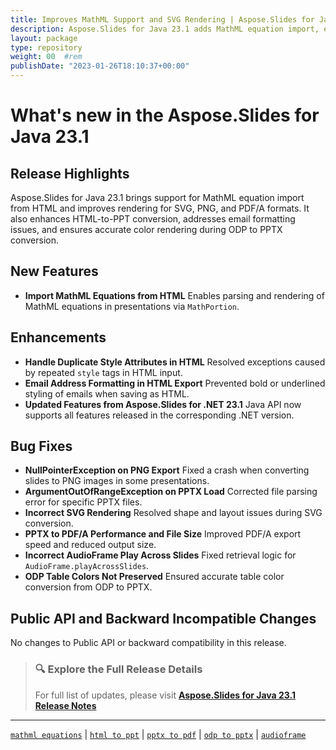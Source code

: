 ```yaml
---
title: Improves MathML Support and SVG Rendering | Aspose.Slides for Java 23.1
description: Aspose.Slides for Java 23.1 adds MathML equation import, enhances HTML and SVG rendering, and fixes bugs in PPTX, ODP, and PDF/A conversions.
layout: package
type: repository
weight: 00	#rem
publishDate: "2023-01-26T18:10:37+00:00"
---
```


# What's new in the Aspose.Slides for Java 23.1

## Release Highlights

Aspose.Slides for Java 23.1 brings support for MathML equation import from HTML and improves rendering for SVG, PNG, and PDF/A formats. It also enhances HTML-to-PPT conversion, addresses email formatting issues, and ensures accurate color rendering during ODP to PPTX conversion.

## New Features

- **Import MathML Equations from HTML**
  Enables parsing and rendering of MathML equations in presentations via `MathPortion`.

## Enhancements

- **Handle Duplicate Style Attributes in HTML**
  Resolved exceptions caused by repeated `style` tags in HTML input.
- **Email Address Formatting in HTML Export**
  Prevented bold or underlined styling of emails when saving as HTML.
- **Updated Features from Aspose.Slides for .NET 23.1**
  Java API now supports all features released in the corresponding .NET version.

## Bug Fixes

- **NullPointerException on PNG Export**
  Fixed a crash when converting slides to PNG images in some presentations.
- **ArgumentOutOfRangeException on PPTX Load**
  Corrected file parsing error for specific PPTX files.
- **Incorrect SVG Rendering**
  Resolved shape and layout issues during SVG conversion.
- **PPTX to PDF/A Performance and File Size**
  Improved PDF/A export speed and reduced output size.
- **Incorrect AudioFrame Play Across Slides**
  Fixed retrieval logic for `AudioFrame.playAcrossSlides`.
- **ODP Table Colors Not Preserved**
  Ensured accurate table color conversion from ODP to PPTX.

## Public API and Backward Incompatible Changes

No changes to Public API or backward compatibility in this release.

> ### 🔍 Explore the Full Release Details  
> For full list of updates, please visit **[Aspose.Slides for Java 23.1 Release Notes](https://releases.aspose.com/slides/java/release-notes/2023/aspose-slides-for-java-23-1-release-notes/)**

---

[`mathml equations`](https://search.aspose.com/q/mathml-equations.html) | [`html to ppt`](https://search.aspose.com/q/html-to-ppt.html) | [`pptx to pdf`](https://search.aspose.com/q/pptx-to-pdf.html) | [`odp to pptx`](https://search.aspose.com/q/odp-to-pptx.html) | [`audioframe`](https://search.aspose.com/q/audioframe.html)
